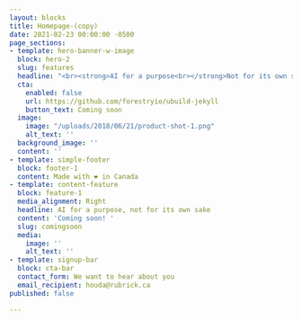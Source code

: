 ```yaml
---
layout: blocks
title: Homepage-(copy)
date: 2021-02-23 00:00:00 -0500
page_sections:
- template: hero-banner-w-image
  block: hero-2
  slug: features
  headline: "<br><strong>AI for a purpose<br></strong>Not for its own sake"
  cta:
    enabled: false
    url: https://github.com/forestryio/ubuild-jekyll
    button_text: Coming soon
  image:
    image: "/uploads/2018/06/21/product-shot-1.png"
    alt_text: ''
  background_image: ''
  content: ''
- template: simple-footer
  block: footer-1
  content: Made with ❤︎ in Canada
- template: content-feature
  block: feature-1
  media_alignment: Right
  headline: AI for a purpose, not for its own sake
  content: 'Coming soon! '
  slug: comingsoon
  media:
    image: ''
    alt_text: ''
- template: signup-bar
  block: cta-bar
  contact_form: We want to hear about you
  email_recipient: houda@rubrick.ca
published: false

---
```

